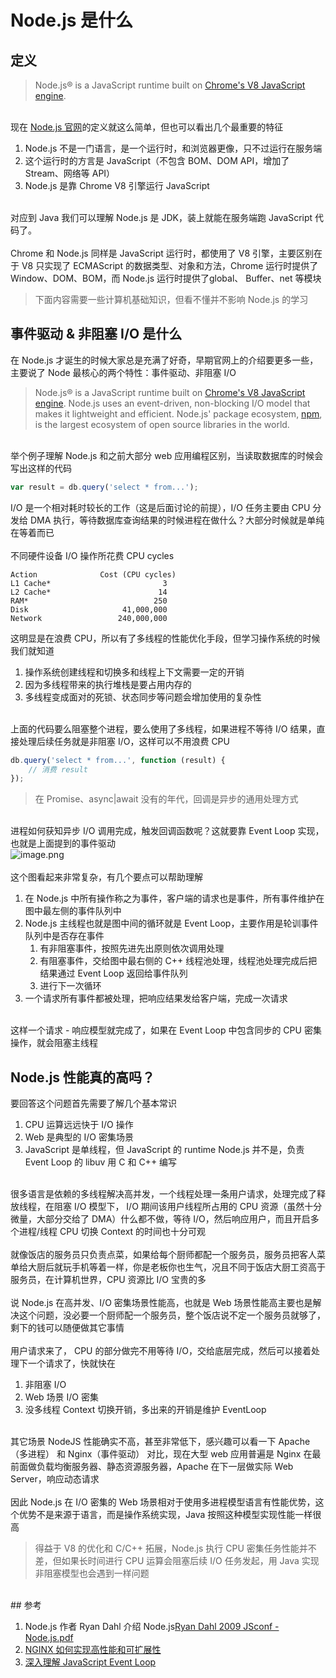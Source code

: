 # Node.js 是什么

<a name="cSpCw"></a>
## 定义
> Node.js® is a JavaScript runtime built on [Chrome's V8 JavaScript engine](https://v8.dev/).


<br />现在 [Node.js 官网](https://nodejs.org/en/)的定义就这么简单，但也可以看出几个最重要的特征

1. Node.js 不是一门语言，是一个运行时，和浏览器更像，只不过运行在服务端
1. 这个运行时的方言是 JavaScript（不包含 BOM、DOM API，增加了 Stream、网络等 API）
1. Node.js 是靠 Chrome V8 引擎运行 JavaScript


<br />对应到 Java 我们可以理解 Node.js 是 JDK，装上就能在服务端跑 JavaScript 代码了。<br />
<br />Chrome 和 Node.js 同样是 JavaScript 运行时，都使用了 V8 引擎，主要区别在于 V8 只实现了 ECMAScript 的数据类型、对象和方法，Chrome 运行时提供了 Window、DOM、BOM，而 Node.js 运行时提供了global、 Buffer、net 等模块<br />

> 下面内容需要一些计算机基础知识，但看不懂并不影响 Node.js 的学习

<a name="n9rbd"></a>
## 事件驱动 & 非阻塞 I/O 是什么
在 Node.js 才诞生的时候大家总是充满了好奇，早期官网上的介绍要更多一些，主要说了 Node 最核心的两个特性：事件驱动、非阻塞 I/O <br />

> Node.js® is a JavaScript runtime built on [Chrome's V8 JavaScript engine](https://link.jianshu.com?t=https://developers.google.com/v8/). Node.js uses an event-driven, non-blocking I/O model that makes it lightweight and efficient. Node.js' package ecosystem, [npm](https://link.jianshu.com?t=https://www.npmjs.com/), is the largest ecosystem of open source libraries in the world.


<br />举个例子理解 Node.js 和之前大部分 web 应用编程区别，当读取数据库的时候会写出这样的代码
```javascript
var result = db.query('select * from...');
```
I/O 是一个相对耗时较长的工作（这是后面讨论的前提），I/O 任务主要由 CPU 分发给 DMA 执行，等待数据库查询结果的时候进程在做什么？大部分时候就是单纯在等着而已<br />
<br />不同硬件设备 I/O 操作所花费 CPU cycles
```
Action              Cost (CPU cycles)
L1 Cache*                         3
L2 Cache*                        14
RAM*                            250
Disk                     41,000,000
Network                 240,000,000
```
这明显是在浪费 CPU，所以有了多线程的性能优化手段，但学习操作系统的时候我们就知道

1. 操作系统创建线程和切换多和线程上下文需要一定的开销
1. 因为多线程带来的执行堆栈是要占用内存的
1. 多线程变成面对的死锁、状态同步等问题会增加使用的复杂性


<br />上面的代码要么阻塞整个进程，要么使用了多线程，如果进程不等待 I/O 结果，直接处理后续任务就是非阻塞 I/O，这样可以不用浪费 CPU 
```javascript
db.query('select * from...', function (result) {
	// 消费 result
});
```
> 在 Promise、async|await 没有的年代，回调是异步的通用处理方式


<br />进程如何获知异步 I/O 调用完成，触发回调函数呢？这就要靠 Event Loop 实现，也就是上面提到的事件驱动<br />![image.png](https://cdn.nlark.com/yuque/0/2020/png/87727/1586147113446-f71b1488-9d2b-4bea-809e-54ef2cfd2029.png#align=left&display=inline&height=341&margin=%5Bobject%20Object%5D&name=image.png&originHeight=468&originWidth=1024&size=306043&status=done&style=none&width=746)<br />
<br />这个图看起来非常复杂，有几个要点可以帮助理解

1. 在 Node.js 中所有操作称之为事件，客户端的请求也是事件，所有事件维护在图中最左侧的事件队列中
1. Node.js 主线程也就是图中间的循环就是 Event Loop，主要作用是轮训事件队列中是否存在事件
   1. 有非阻塞事件，按照先进先出原则依次调用处理
   1. 有阻塞事件，交给图中最右侧的 C++ 线程池处理，线程池处理完成后把结果通过 Event Loop 返回给事件队列
   1. 进行下一次循环
3. 一个请求所有事件都被处理，把响应结果发给客户端，完成一次请求


<br />这样一个请求 - 响应模型就完成了，如果在 Event Loop 中包含同步的 CPU 密集操作，就会阻塞主线程<br />

<a name="4UuWj"></a>
## Node.js 性能真的高吗？<br />
要回答这个问题首先需要了解几个基本常识

1. CPU 运算远远快于 I/O 操作
1. Web 是典型的 I/O 密集场景
1. JavaScript 是单线程，但 JavaScript 的 runtime Node.js 并不是，负责 Event Loop 的 libuv 用 C 和 C++ 编写


<br />很多语言是依赖的多线程解决高并发，一个线程处理一条用户请求，处理完成了释放线程，在阻塞 I/O 模型下， I/O 期间该用户线程所占用的 CPU 资源（虽然十分微量，大部分交给了 DMA）什么都不做，等待 I/O，然后响应用户，而且开启多个进程/线程 CPU 切换 Context 的时间也十分可观<br />
<br />就像饭店的服务员只负责点菜，如果给每个厨师都配一个服务员，服务员把客人菜单给大厨后就玩手机等着一样，你是老板你也生气，况且不同于饭店大厨工资高于服务员，在计算机世界，CPU 资源比 I/O 宝贵的多<br />
<br />说 Node.js 在高并发、I/O 密集场景性能高，也就是 Web 场景性能高主要也是解决这个问题，没必要一个厨师配一个服务员，整个饭店说不定一个服务员就够了，剩下的钱可以随便做其它事情<br />
<br />用户请求来了， CPU 的部分做完不用等待 I/O，交给底层完成，然后可以接着处理下一个请求了，快就快在

1. 非阻塞 I/O
1. Web 场景 I/O 密集 
1. 没多线程 Context 切换开销，多出来的开销是维护 EventLoop


<br />其它场景 NodeJS 性能确实不高，甚至非常低下，感兴趣可以看一下 Apache（多进程） 和 Nginx（事件驱动） 对比，现在大型 web 应用普遍是 Nginx 在最前面做负载均衡服务器、静态资源服务器，Apache 在下一层做实际 Web Server，响应动态请求<br />
<br />因此 Node.js 在 I/O 密集的 Web 场景相对于使用多进程模型语言有性能优势，这个优势不是来源于语言，而是操作系统实现，Java 按照这种模型实现性能一样很高<br />

> 得益于 V8 的优化和 C/C++ 拓展，Node.js 执行 CPU 密集任务性能并不差，但如果长时间进行 CPU 运算会阻塞后续 I/O 任务发起，用 Java 实现非阻塞模型也会遇到一样问题

<br />
<a name="0bHZ4"></a>
## 参考

1. Node.js 作者 Ryan Dahl 介绍 Node.js[Ryan Dahl 2009 JSconf - Node.js.pdf](https://www.yuque.com/attachments/yuque/0/2020/pdf/87727/1579423237643-64f36605-1fa1-46fb-bf02-262cb52fbfc6.pdf?_lake_card=%7B%22uid%22%3A%221579423237514-0%22%2C%22src%22%3A%22https%3A%2F%2Fwww.yuque.com%2Fattachments%2Fyuque%2F0%2F2020%2Fpdf%2F87727%2F1579423237643-64f36605-1fa1-46fb-bf02-262cb52fbfc6.pdf%22%2C%22name%22%3A%22Ryan+Dahl+2009+JSconf+-+Node.js.pdf%22%2C%22size%22%3A447789%2C%22type%22%3A%22application%2Fpdf%22%2C%22ext%22%3A%22pdf%22%2C%22progress%22%3A%7B%22percent%22%3A99%7D%2C%22status%22%3A%22done%22%2C%22percent%22%3A0%2C%22id%22%3A%22s3fo2%22%2C%22card%22%3A%22file%22%7D)
1. [NGINX 如何实现高性能和可扩展性](https://www.infoq.cn/article/2015/06/nginx-design-performance-scale-/)
1. [深入理解 JavaScript Event Loop](https://zhuanlan.zhihu.com/p/34229323)
